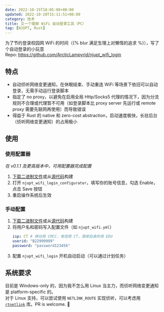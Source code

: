 ```yaml
---
date: 2022-10-15T18:05:08+08:00
updated: 2022-10-28T15:11:51+08:00
category: 技术
title: 又一个南邮 WiFi 自动登录工具（PC）
tag: [NJUPT, Rust]
---
```

为了节约登录校园网 WiFi 的时间（{% blur 满足生理上对懒惰的追求 %}），写了个自动登录的小玩意  
Repo: https://github.com/ArcticLampyrid/njupt_wifi_login  

## 特点
- 自动侦听网络变更通知，在休眠结束、手动重连 WiFi 等场景下依旧可以自动登录，无需手动运行登录脚本
- 指定了 no proxy，以避免在启用全局 Http/Socks5 代理的情况下，因为分流规则不合理或代理暂不可用（如登录脚本比 proxy server 先运行或 remote proxy 需要先联网再使用）而导致错误
- 得益于 Rust 的 native 和 zero-cost abstraction，启动速度极快，长驻后台（侦听网络变更通知）的占用极小

## 使用
### 使用配置器
*在 v0.1.1 及更高版本中，可用配置器完成配置*
1. [下载二进制文件](https://github.com/ArcticLampyrid/njupt_wifi_login/releases)或从[源代码](https://github.com/ArcticLampyrid/njupt_wifi_login)构建
2. 打开 `njupt_wifi_login_configurator`，填写你的账号信息，勾选 Enable，点击 Save 按钮
3. 重启操作系统后生效
### 手动配置
1. [下载二进制文件](https://github.com/ArcticLampyrid/njupt_wifi_login/releases)或从[源代码](https://github.com/ArcticLampyrid/njupt_wifi_login)构建
2. 将用户名和密码写入配置文件（如 `njupt_wifi.yml`）
   ```yaml
   isp: CT # 移动用 CMCC，电信用 CT，南邮自身的用 EDU
   userid: "B22999999"
   password: "password123456"
   ```
3. 配置 `njupt_wifi_login` 开机自动启动（可以通过计划任务）

## 系统要求
目前是 Windows-only 的，因为我不怎么用 Linux 当主力，而侦听网络变更通知是 platform-specific 的。  
对于 Linux 支持，可以尝试使用 `NETLINK_ROUTE` 实现侦听，可以考虑用 [`rtnetlink`](https://github.com/little-dude/netlink/tree/master/rtnetlink) 库。PR is welcome. 🤣  